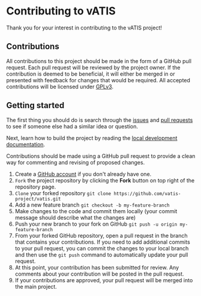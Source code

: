 # Contributing to vATIS

Thank you for your interest in contributing to the vATIS project!

## Contributions

All contributions to this project should be made in the form of a GitHub pull request. Each pull request will be reviewed by the project owner. If the contribution is deemed to be beneficial, it will either be merged in or presented with feedback for changes that would be required. All accepted contributions will be licensed under [GPLv3](LICENSE).

## Getting started

The first thing you should do is search through the [issues](https://github.com/vatis-project/vatis/issues) and [pull requests](https://github.com/vatis-project/vatis/pulls) to see if someone else had a similar idea or question.

Next, learn how to build the project by reading the [local development documentation](https://vatis.app/docs/client/local-development).

Contributions should be made using a GitHub pull request to provide a clean way for commenting and revising of proposed changes.

1. Create a  [GitHub account](https://github.com/join) if you don't already have one.
2. `Fork` the project repository by clicking the **Fork** button on top right of the repository page.
3. `Clone` your forked repository `git clone https://github.com/vatis-project/vatis.git`
4. Add a new feature branch `git checkout -b my-feature-branch`
5. Make changes to the code and commit them locally (your commit message should describe what the changes are)
6. Push your new branch to your fork on GitHub `git push -u origin my-feature-branch`
7. From your forked GitHub repository, open a pull request in the branch that contains your contributions. If you need to add additional commits to your pull request, you can commit the changes to your local branch and then use the `git push` command to automatically update your pull request.
8. At this point, your contribution has been submitted for review. Any comments about your contribution will be posted in the pull request.
9. If your contributions are approved, your pull request will be merged into the main project.
